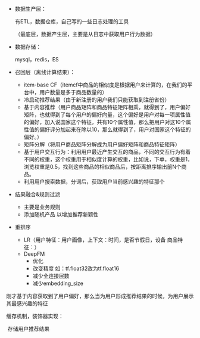 - 数据生产层：

  有ETL，数据仓库，自己写的一些日志处理的工具

  （最底层，数据产生层，主要是从日志中获取用户行为数据）

- 数据存储：

  mysql，redis，ES

- 召回层（离线计算结果）：

  - item-base CF（itemcf中商品的相似度是根据用户来计算的，在我们的平台中，用户数量是多于商品数量的）
  - 冷启动推荐结果（由于新注册的用户我们只能获取到注册省份）
  - 基于内容推荐（用户商品矩阵和商品特征矩阵相乘，就得到了，用户偏好矩阵，也就得到了每个用户的偏好向量，这个偏好是用户对每一项属性值的偏好，加入说国家这个特征，共有10个属性值，那么把用户对这10个属性值的偏好评分加起来在除以10，那么就得到了，用户对国家这个特征的偏好。）
  - 矩阵分解（将用户商品矩阵分解成为用户偏好矩阵和商品特征矩阵）
  - 基于用户交互行为：利用用户最近产生交互的商品，不同的交互行为有着不同的权重，这个权重用于相似度计算的权重，比如说，下单，权重是1，浏览权重是0.5，找到这些商品的相似商品后，按距离排序输出前N个商品。
  - 利用用户搜索数据，分词后，获取用户当前感兴趣的特征那个

- 结果融合&规则过滤

  - 主要是业务规则
  - 添加随机产品 以增加推荐新颖性

- 重排序

  - LR（用户特征：用户画像，上下文：时间，是否节假日，设备 商品特征：）
  - DeepFM
    - 优化
    - 改变精度 如：tf.float32改为tf.float16
    - 减少全连接层数
    - 减少embedding_size

刚才基于内容获取到了用户偏好，那么当为用户形成推荐结果的时候，为用户展示其最感兴趣的特征



缓存机制，装饰器实现：

​	存储用户推荐结果